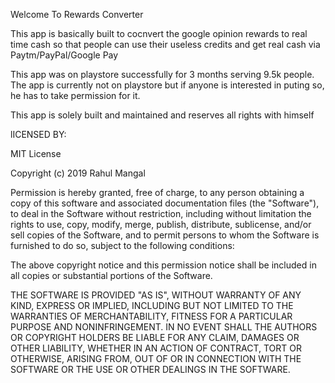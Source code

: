 Welcome To Rewards Converter

This app is basically built to cocnvert the google opinion rewards to real time cash so that people can use their useless credits and get real cash via 
Paytm/PayPal/Google Pay

This app was on playstore successfully for 3 months serving 9.5k people.
The app is currently not on playstore but if anyone is interested in puting so,
he has to take permission for it.

This app is solely built and maintained and reserves all rights with himself

lICENSED BY:

MIT License

Copyright (c) 2019 Rahul Mangal

Permission is hereby granted, free of charge, to any person obtaining a copy
of this software and associated documentation files (the "Software"), to deal
in the Software without restriction, including without limitation the rights
to use, copy, modify, merge, publish, distribute, sublicense, and/or sell
copies of the Software, and to permit persons to whom the Software is
furnished to do so, subject to the following conditions:

The above copyright notice and this permission notice shall be included in all
copies or substantial portions of the Software.

THE SOFTWARE IS PROVIDED "AS IS", WITHOUT WARRANTY OF ANY KIND, EXPRESS OR
IMPLIED, INCLUDING BUT NOT LIMITED TO THE WARRANTIES OF MERCHANTABILITY,
FITNESS FOR A PARTICULAR PURPOSE AND NONINFRINGEMENT. IN NO EVENT SHALL THE
AUTHORS OR COPYRIGHT HOLDERS BE LIABLE FOR ANY CLAIM, DAMAGES OR OTHER
LIABILITY, WHETHER IN AN ACTION OF CONTRACT, TORT OR OTHERWISE, ARISING FROM,
OUT OF OR IN CONNECTION WITH THE SOFTWARE OR THE USE OR OTHER DEALINGS IN THE
SOFTWARE.

